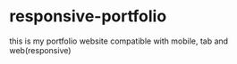 # responsive-portfolio
this is my portfolio website compatible with mobile, tab and web(responsive)
